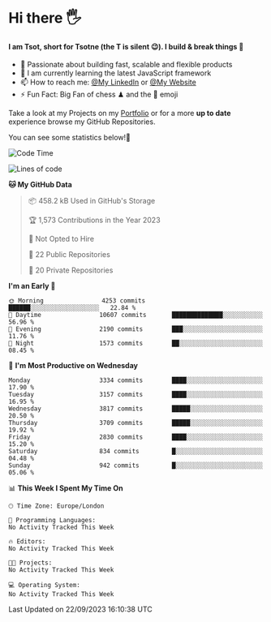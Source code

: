 # Hi there :raised_hand_with_fingers_splayed:
#### I am Tsot, short for Tsotne (the T is silent :wink:). I build & break things :space_invader:
- :telescope: Passionate about building fast, scalable and flexible products
- :seedling: I am currently learning the latest JavaScript framework 
- :mailbox: How to reach me: [@My LinkedIn](https://www.linkedin.com/in/tsotne-gvadzabia/) or [@My Website](https://tsotne.co.uk/contact)
- :zap: Fun Fact: Big Fan of chess ♟ and the 👾 emoji

Take a look at my Projects on my [Portfolio](https://tsotne.co.uk/) or for a more **up to date** experience browse my GitHub Repositories.

You can see some statistics below!:space_invader:
<!--START_SECTION:waka-->
![Code Time](http://img.shields.io/badge/Code%20Time-761%20hrs%202%20mins-blue)

![Lines of code](https://img.shields.io/badge/From%20Hello%20World%20I%27ve%20Written-7.8%20million%20lines%20of%20code-blue)

**🐱 My GitHub Data** 

> 📦 458.2 kB Used in GitHub's Storage 
 > 
> 🏆 1,573 Contributions in the Year 2023
 > 
> 🚫 Not Opted to Hire
 > 
> 📜 22 Public Repositories 
 > 
> 🔑 20 Private Repositories 
 > 
**I'm an Early 🐤** 

```text
🌞 Morning                4253 commits        ██████░░░░░░░░░░░░░░░░░░░   22.84 % 
🌆 Daytime                10607 commits       ██████████████░░░░░░░░░░░   56.96 % 
🌃 Evening                2190 commits        ███░░░░░░░░░░░░░░░░░░░░░░   11.76 % 
🌙 Night                  1573 commits        ██░░░░░░░░░░░░░░░░░░░░░░░   08.45 % 
```
📅 **I'm Most Productive on Wednesday** 

```text
Monday                   3334 commits        ████░░░░░░░░░░░░░░░░░░░░░   17.90 % 
Tuesday                  3157 commits        ████░░░░░░░░░░░░░░░░░░░░░   16.95 % 
Wednesday                3817 commits        █████░░░░░░░░░░░░░░░░░░░░   20.50 % 
Thursday                 3709 commits        █████░░░░░░░░░░░░░░░░░░░░   19.92 % 
Friday                   2830 commits        ████░░░░░░░░░░░░░░░░░░░░░   15.20 % 
Saturday                 834 commits         █░░░░░░░░░░░░░░░░░░░░░░░░   04.48 % 
Sunday                   942 commits         █░░░░░░░░░░░░░░░░░░░░░░░░   05.06 % 
```


📊 **This Week I Spent My Time On** 

```text
🕑︎ Time Zone: Europe/London

💬 Programming Languages: 
No Activity Tracked This Week

🔥 Editors: 
No Activity Tracked This Week

🐱‍💻 Projects: 
No Activity Tracked This Week

💻 Operating System: 
No Activity Tracked This Week
```


 Last Updated on 22/09/2023 16:10:38 UTC
<!--END_SECTION:waka-->
